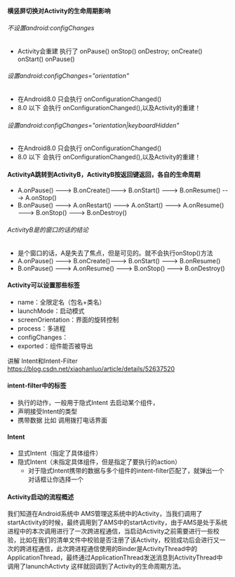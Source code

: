 #### 横竖屏切换对Activity的生命周期影响

###### 不设置android:configChanges

- Activity会重建 执行了 onPause() onStop() onDestroy; onCreate() onStart() onPause()

###### 设置android:configChanges="orientation"

- 在Android8.0 只会执行 onConfigurationChanged()
- 8.0 以下 会执行 onConfigurationChanged(),以及Activity的重建！

###### 设置android:configChanges="orientation|keyboardHidden"

- 在Android8.0 只会执行 onConfigurationChanged()
- 8.0 以下 会执行 onConfigurationChanged(),以及Activity的重建！

#### ActivityA跳转到ActivityB，ActivityB按返回键返回，各自的生命周期

- A.onPause() ---> B.onCreate()---> B.onStart() ---> B.onResume() ---> A.onStop()
- B.onPause() ---> A.onRestart() ---> A.onStart() ---> A.onResume() ---> B.onStop() ---> B.onDestroy()

###### ActivityB是的窗口的话的结论

- 是个窗口的话，A是失去了焦点，但是可见的。就不会执行onStop()方法
- A.onPause()  ---> B.onCreate()---> B.onStart() ---> B.onResume() 
- B.onPause()  ---> A.onResume() ---> B.onStop() ---> B.onDestroy()

#### Activity可以设置那些标签

- name：全限定名（包名+类名）
- launchMode：启动模式
- screenOrientation：界面的旋转控制
- process：多进程
- configChanges：
- exported：组件能否被导出

讲解 Intent和Intent-Filter https://blog.csdn.net/xiaohanluo/article/details/52637520

#### intent-filter中的标签

- <action/> 执行的动作，一般用于隐式Intent 去启动某个组件，
- <category/> 声明接受Intent的类型
- <data/> 携带数据 比如 调用拨打电话界面

#### Intent

- 显式Intent（指定了具体组件）
- 隐式Intent（未指定具体组件，但是指定了要执行的action）
  - 对于隐式Intent携带的数据与多个组件的intent-filter匹配了，就弹出一个对话框让你选择一个

#### Activity启动的流程概述

我们知道在Android系统中 AMS管理这系统中的Activity，当我们调用了startActivity的时候，最终调用到了AMS中的startActivity，由于AMS是处于系统进程中的本次调用进行了一次跨进程通信，当启动Activity之前需要进行一些校验，比如在我们的清单文件中校验是否注册了该Activity，校验成功后会进行又一次的跨进程通信，此次跨进程通信使用的Binder是ActivityThread中的ApplicationThread，最终通过ApplicationThread发送消息到ActivityThread中调用了lanunchActivty 这样就回调到了Activity的生命周期方法。

